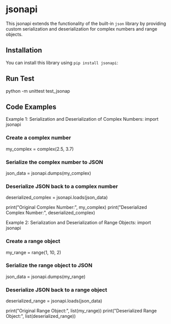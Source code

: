 # jsonapi

This jsonapi extends the functionality of the built-in `json` library by providing custom serialization and deserialization for complex numbers and range objects.

## Installation

You can install this library using `pip install jsonapi`:


## Run Test

python -m unittest test_jsonap

## Code Examples

Example 1: Serialization and Deserialization of Complex Numbers:
import jsonapi

### Create a complex number
my_complex = complex(2.5, 3.7)

### Serialize the complex number to JSON
json_data = jsonapi.dumps(my_complex)

### Deserialize JSON back to a complex number
deserialized_complex = jsonapi.loads(json_data)

print("Original Complex Number:", my_complex)
print("Deserialized Complex Number:", deserialized_complex)

Example 2: Serialization and Deserialization of Range Objects:
import jsonapi

### Create a range object
my_range = range(1, 10, 2)

### Serialize the range object to JSON
json_data = jsonapi.dumps(my_range)

### Deserialize JSON back to a range object
deserialized_range = jsonapi.loads(json_data)

print("Original Range Object:", list(my_range))
print("Deserialized Range Object:", list(deserialized_range))
